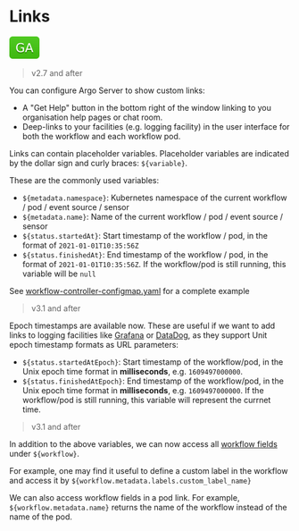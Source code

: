 # Links

![GA](assets/ga.svg)

> v2.7 and after

You can configure Argo Server to show custom links:

* A "Get Help" button in the bottom right of the window linking to you organisation help pages or chat room. 
* Deep-links to your facilities (e.g. logging facility) in the user interface for both the workflow and each workflow pod.

Links can contain placeholder variables. Placeholder variables are indicated by the dollar sign and curly braces: `${variable}`.

These are the commonly used variables:

- `${metadata.namespace}`: Kubernetes namespace of the current workflow / pod / event source / sensor
- `${metadata.name}`: Name of the current workflow / pod / event source / sensor
- `${status.startedAt}`: Start timestamp of the workflow / pod, in the format of `2021-01-01T10:35:56Z`
- `${status.finishedAt}`: End timestamp of the workflow / pod, in the format of  `2021-01-01T10:35:56Z`. If the workflow/pod is still running, this variable will be `null`

See [workflow-controller-configmap.yaml](workflow-controller-configmap.yaml) for a complete example

> v3.1 and after

Epoch timestamps are available now. These are useful if we want to add links to logging facilities like [Grafana](https://grafana.com/)
or [DataDog](https://datadoghq.com/), as they support Unit epoch timestamp formats as URL
parameters:

- `${status.startedAtEpoch}`: Start timestamp of the workflow/pod, in the Unix epoch time format in **milliseconds**, e.g. `1609497000000`.
- `${status.finishedAtEpoch}`: End timestamp of the workflow/pod, in the Unix epoch time format in  **milliseconds**, e.g. `1609497000000`. If the workflow/pod is still running, this variable will represent the currnet time.

> v3.1 and after

In addition to the above variables, we can now access all [workflow fields](fields.md#workflow) under `${workflow}`.

For example, one may find it useful to define a custom label in the workflow and access it by `${workflow.metadata.labels.custom_label_name}`

We can also access workflow fields in a pod link. For example, `${workflow.metadata.name}` returns
the name of the workflow instead of the name of the pod.
